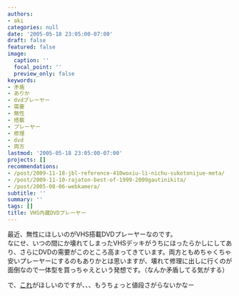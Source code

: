 ```yaml
---
authors:
- aki
categories: null
date: '2005-05-18 23:05:00-07:00'
draft: false
featured: false
image:
  caption: ''
  focal_point: ''
  preview_only: false
keywords:
- 矛盾
- ありか
- dvdプレーヤー
- 需要
- 無性
- 搭載
- プレーヤー
- 修理
- dvd
- 両方
lastmod: '2005-05-18 23:05:00-07:00'
projects: []
recommendations:
- /post/2009-11-18-jbl-reference-410woxiu-li-nichu-sukotonijue-meta/
- /post/2009-11-10-rajaton-best-of-1999-2009gautinikita/
- /post/2005-08-06-webkamera/
subtitle: ''
summary: ''
tags: []
title: VHS内蔵DVDプレーヤー
---
```


最近、無性にほしいのがVHS搭載DVDプレーヤーなのです。  
なにせ、いつの間にか壊れてしまったVHSデッキがうちにほったらかしにしてあり、さらにDVDの需要がこのところ高まってきています。両方ともめちゃくちゃ安いプレーヤーにするのもありかとは思いますが、壊れて修理に出しに行くのが面倒なので一体型を買っちゃえという発想です。（なんか矛盾してる気がする）  
  
で、[これ](http://www.murauchi.com/MCJ-front-web/CoD/0000000380549/forwardName%5B0%5D=COMMODITY_LIST/forwardKey%5B2%5D=compareMyPage/forwardName%5B3%5D=COMMODITY_LIST/forwardKey%5B1%5D=wishList/forwardName%5B2%5D=COMMODITY_LIST/forwardKey%5B0%5D=cart/forwardName%5B1%5D=COMMODITY_LIST/forwardKey%5B3%5D=compareCatalog/)がほしいのですが、、、もうちょっと値段さがらないかなー